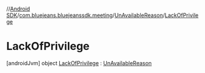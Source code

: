 //[Android SDK](../../../../index.md)/[com.bluejeans.bluejeanssdk.meeting](../../index.md)/[UnAvailableReason](../index.md)/[LackOfPrivilege](index.md)



# LackOfPrivilege  
 [androidJvm] object [LackOfPrivilege](index.md) : [UnAvailableReason](../index.md)   

